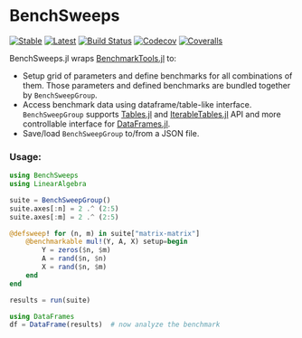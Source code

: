# BenchSweeps

[![Stable](https://img.shields.io/badge/docs-stable-blue.svg)](https://tkf.github.io/BenchSweeps.jl/stable)
[![Latest](https://img.shields.io/badge/docs-latest-blue.svg)](https://tkf.github.io/BenchSweeps.jl/latest)
[![Build Status](https://travis-ci.com/tkf/BenchSweeps.jl.svg?branch=master)](https://travis-ci.com/tkf/BenchSweeps.jl)
[![Codecov](https://codecov.io/gh/tkf/BenchSweeps.jl/branch/master/graph/badge.svg)](https://codecov.io/gh/tkf/BenchSweeps.jl)
[![Coveralls](https://coveralls.io/repos/github/tkf/BenchSweeps.jl/badge.svg?branch=master)](https://coveralls.io/github/tkf/BenchSweeps.jl?branch=master)

BenchSweeps.jl wraps [BenchmarkTools.jl] to:

* Setup grid of parameters and define benchmarks for all combinations
  of them.  Those parameters and defined benchmarks are bundled
  together by `BenchSweepGroup`.
* Access benchmark data using dataframe/table-like interface.
  `BenchSweepGroup` supports [Tables.jl] and [IterableTables.jl] API
  and more controllable interface for [DataFrames.jl].
* Save/load `BenchSweepGroup` to/from a JSON file.

[BenchmarkTools.jl]: https://github.com/JuliaCI/BenchmarkTools.jl
[Tables.jl]: https://github.com/JuliaData/Tables.jl
[IterableTables.jl]: https://github.com/queryverse/IterableTables.jl
[DataFrames.jl]: https://github.com/JuliaData/DataFrames.jl

### Usage:

```julia
using BenchSweeps
using LinearAlgebra

suite = BenchSweepGroup()
suite.axes[:n] = 2 .^ (2:5)
suite.axes[:m] = 2 .^ (2:5)

@defsweep! for (n, m) in suite["matrix-matrix"]
    @benchmarkable mul!(Y, A, X) setup=begin
        Y = zeros($n, $m)
        A = rand($n, $n)
        X = rand($n, $m)
    end
end

results = run(suite)

using DataFrames
df = DataFrame(results)  # now analyze the benchmark
```
